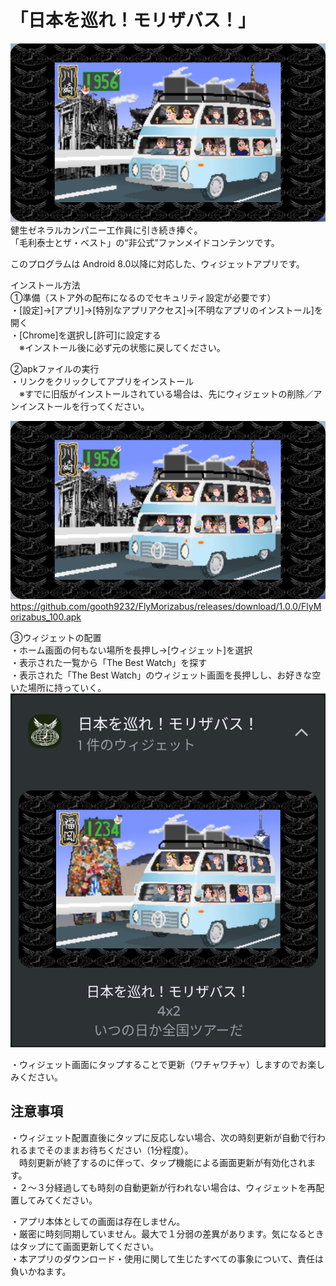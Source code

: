 # 「日本を巡れ！モリザバス！」
![WatchFace](https://github.com/gooth9232/FlyMorizabus/blob/master/img/app_preview.png)  
健生ゼネラルカンパニー工作員に引き続き捧ぐ。  
「毛利泰士とザ・ベスト」の“非公式”ファンメイドコンテンツです。  
  
このプログラムは Android 8.0以降に対応した、ウィジェットアプリです。  
  
インストール方法  
①準備（ストア外の配布になるのでセキュリティ設定が必要です）  
・[設定]→[アプリ]→[特別なアプリアクセス]→[不明なアプリのインストール]を開く  
・[Chrome]を選択し[許可]に設定する  
　※インストール後に必ず元の状態に戻してください。  
  
②apkファイルの実行  
・リンクをクリックしてアプリをインストール  
　※すでに旧版がインストールされている場合は、先にウィジェットの削除／アンインストールを行ってください。  
  
![WatchFace](https://github.com/gooth9232/FlyMorizabus/blob/master/img/app_preview.png)  
https://github.com/gooth9232/FlyMorizabus/releases/download/1.0.0/FlyMorizabus_100.apk  
  
  
③ウィジェットの配置  
・ホーム画面の何もない場所を長押し→[ウィジェット]を選択  
・表示された一覧から「The Best Watch」を探す  
・表示された「The Best Watch」のウィジェット画面を長押しし、お好きな空いた場所に持っていく。  
![Wedget](https://github.com/gooth9232/FlyMorizabus/blob/master/img/app_wedget.png)  
  
・ウィジェット画面にタップすることで更新（ワチャワチャ）しますのでお楽しみください。  
    
## 注意事項  
・ウィジェット配置直後にタップに反応しない場合、次の時刻更新が自動で行われるまでそのままお待ちください（1分程度）。  
　時刻更新が終了するのに伴って、タップ機能による画面更新が有効化されます。  
・２～３分経過しても時刻の自動更新が行われない場合は、ウィジェットを再配置してみてください。  
  
・アプリ本体としての画面は存在しません。  
・厳密に時刻同期していません。最大で１分弱の差異があります。気になるときはタップにて画面更新してください。  
・本アプリのダウンロード・使用に関して生じたすべての事象について、責任は負いかねます。